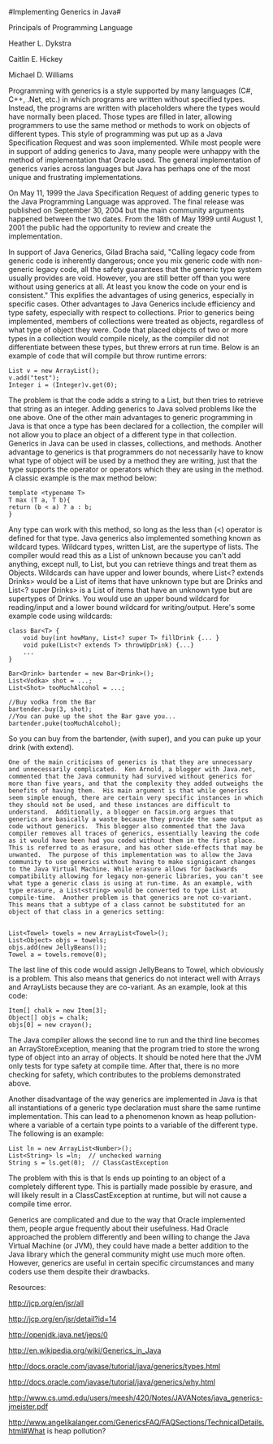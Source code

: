 #Implementing Generics in Java#

Principals of Programming Language

Heather L. Dykstra

Caitlin E. Hickey

Michael D. Williams

Programming with generics is a style supported by many languages (C#, C++, .Net, etc.) in which programs are written without specified types.  Instead, the programs are written with placeholders where the types would have normally been placed.  Those types are filled in later, allowing programmers to use the same method or methods to work on objects of different types. This style of programming was put up as a Java Specification Request and was soon implemented. While most people were in support of adding generics to Java, many people were unhappy with the method of implementation that Oracle used. The general implementation of generics varies across languages but Java has perhaps one of the most unique and frustrating implementations.

On May 11, 1999 the Java Specification Request of adding generic types to the Java Programming Language was approved.  The final release was published on September 30, 2004 but the main community arguments happened between the two dates. From the 18th of May 1999 until August 1, 2001 the public had the opportunity to review and create the implementation. 

In support of Java Generics, Gilad Bracha said, "Calling legacy code from generic code is inherently dangerous; once you mix generic code with non-generic legacy code, all the safety guarantees that the generic type system usually provides are void. However, you are still better off than you were without using generics at all. At least you know the code on your end is consistent." This explifies the advantages of using generics, especially in specific cases. Other advantages to Java Generics include efficiency and type safety, especially with respect to collections.  Prior to generics being implemented, members of collections were treated as objects, regardless of what type of object they were. Code that placed objects of two or more types in a collection would compile nicely, as the compiler did not differentiate between these types, but threw errors at run time. Below is an example of code that will compile but throw runtime errors: 
	
	List v = new ArrayList();
  	v.add("test");
  	Integer i = (Integer)v.get(0);

The problem is that the code adds a string to a List, but then tries to retrieve that string as an integer.  Adding generics to Java solved problems like the one above.  One of the other main advantages to generic programming in Java is that once a type has been declared for a collection, the compiler will not allow you to place an object of a different type in that collection.  Generics in Java can be used in classes, collections, and methods.  Another advantage to generics is that programmers do not necessarily have to know what type of object will be used by a method they are writing, just that the type supports the operator or operators which they are using in the method.  A classic example is the max method below:

	template <typename T>
	T max (T a, T b){
	return (b < a) ? a : b;
	} 

Any type can work with this method, so long as the less than (<) operator is defined for that type. 
Java generics also implemented something known as wildcard types. Wildcard types, written List<?>, are the supertype of lists. The compiler would read this as a List of unknown because you can't add anything, except null, to List<?>, but you can retrieve things and treat them as Objects. Wildcards can have upper and lower bounds, where List<? extends Drinks> would be a List of items that have unknown type but are Drinks and List<? super Drinks> is a List of items that have an unknown type but are supertypes of Drinks. You would use an upper bound wildcard for reading/input and a lower bound wildcard for writing/output. Here's some example code using wildcards:

	class Bar<T> {
	    void buy(int howMany, List<? super T> fillDrink {... }
	    void puke(List<? extends T> throwUpDrink) {...}
	    ...
	}

	Bar<Drink> bartender = new Bar<Drink>();
	List<Vodka> shot = ...;
	List<Shot> tooMuchAlcohol = ...;
	
	//Buy vodka from the Bar
	bartender.buy(3, shot);
	//You can puke up the shot the Bar gave you...
	bartender.puke(tooMuchAlcohol);

So you can buy from the bartender, (with super), and you can puke up your drink (with extend). 

	
	One of the main criticisms of generics is that they are unnecessary and unnecessarily complicated.  Ken Arnold, a blogger with Java.net, commented that the Java community had survived without generics for more than five years, and that the complexity they added outweighs the benefits of having them.  His main argument is that while generics seem simple enough, there are certain very specific instances in which they should not be used, and those instances are difficult to understand.  Additionally, a blogger on facsim.org argues that generics are basically a waste because they provide the same output as code without generics.  This blogger also commented that the Java compiler removes all traces of generics, essentially leaving the code as it would have been had you coded without them in the first place.  This is referred to as erasure, and has other side-effects that may be unwanted.  The purpose of this implementation was to allow the Java community to use generics without having to make signigicant changes to the Java Virtual Machine. While erasure allows for backwards compatibility allowing for legacy non-generic libraries, you can't see what type a generic class is using at run-time. As an example, with type erasure, a List<string> would be converted to type List at compile-time.  Another problem is that generics are not co-variant.  This means that a subtype of a class cannot be substituted for an object of that class in a generics setting:
 

	List<Towel> towels = new ArrayList<Towel>();
	List<Object> objs = towels;
	objs.add(new JellyBeans());
	Towel a = towels.remove(0);

The last line of this code would assign JellyBeans to Towel, which obviously is a problem. This also means that generics do not interact well with Arrays and ArrayLists because they are co-variant. As an example, look at this code: 

	Item[] chalk = new Item[3];
	Object[] objs = chalk;
	objs[0] = new crayon();

The Java compiler allows the second line to run and the third line becomes an ArrayStoreException, meaning that the program tried to store the wrong type of object into an array of objects.  It should be noted here that the JVM only tests for type safety at compile time.  After that, there is no more checking for safety, which contributes to the problems demonstrated above.

Another disadvantage of the way generics are implemented in Java is that all instantiations of a generic type declaration must share the same runtime implementation.  This can lead to a phenomenon known as heap pollution- where a variable of a certain type points to a variable of the different type. The following is an example: 

	List ln = new ArrayList<Number>(); 
 	List<String> ls =ln;  // unchecked warning 
 	String s = ls.get(0);  // ClassCastException

The problem with this is that ls ends up pointing to an object of a completely different type.  This is partially made possible by erasure, and will likely result in a ClassCastException at runtime, but will not cause a compile time error.

Generics are complicated and due to the way that Oracle implemented them, people argue frequently about their usefulness. Had Oracle approached the problem differently and been willing to change the Java Virtual Machine (or JVM), they could have made a better addition to the Java library which the general community might use much more often. However, generics are useful in certain specific circumstances and many coders use them despite their drawbacks.  



Resources:

http://jcp.org/en/jsr/all

http://jcp.org/en/jsr/detail?id=14

http://openjdk.java.net/jeps/0

http://en.wikipedia.org/wiki/Generics_in_Java

http://docs.oracle.com/javase/tutorial/java/generics/types.html

http://docs.oracle.com/javase/tutorial/java/generics/why.html

http://www.cs.umd.edu/users/meesh/420/Notes/JAVANotes/java_generics-jmeister.pdf

http://www.angelikalanger.com/GenericsFAQ/FAQSections/TechnicalDetails.html#What is heap pollution?
